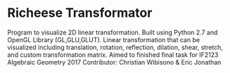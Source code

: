 # Richeese Transformator
Program to visualize 2D linear transformation. Built using Python 2.7 and OpenGL Library (GL,GLU,GLUT). Linear transformation that can be visualized including translation, rotation, reflection, dilation, shear, stretch, and custom transformation matrix. Aimed to finished final task for IF2123 Algebraic Geometry 2017
Contributor: Christian Wibisono & Eric Jonathan
